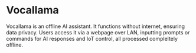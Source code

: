 # Vocallama
Vocallama is an offline AI assistant. 
It functions without internet, ensuring data privacy. 
Users access it via a webpage over LAN, inputting prompts or commands for AI responses and IoT control, all processed compleltely offline.
